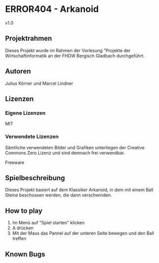 ﻿# ERROR404 - Arkanoid
 
v1.0
 
## Projektrahmen
 
Dieses Projekt wurde im Rahmen der Vorlesung "Projekte der Wirtschaftinformatik an der FHDW Bergisch Gladbach durchgeführt.
 
## Autoren
 
Julius Körner und Marcel Lindner
 
## Lizenzen
 
### Eigene Lizenzen
 
MIT
 
### Verwendete Lizenzen
 
Sämtliche verwendeten Bilder und Grafiken unterliegen der Creative Commons Zero Lizenz und sind demnach frei verwendbar.
 
Freeware
 
## Spielbeschreibung
 
Dieses Projekt basiert auf dem Klassiker Arkanoid, in dem mit einem Ball Steine beschossen werden, die dann verschwinden.
 
## How to play
 
1. Im Menü auf "Spiel starten" klicken
2. A drücken
3. Mit der Maus das Pannel auf der unteren Seite bewegen und den Ball treffen
 
## Known Bugs
